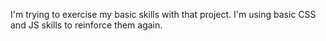 I'm trying to exercise my basic skills with that project. I'm using basic CSS and JS skills to reinforce them again.
